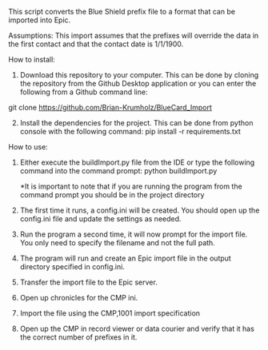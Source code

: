 This script converts the Blue Shield prefix file to a format that can be imported into Epic.

Assumptions:
This import assumes that the prefixes will override the data in the first contact and that the contact date is 1/1/1900.

How to install:
1) Download this repository to your computer. This can be done by cloning the repository from the Github Desktop application or you can enter the following from a Github command line:

git clone https://github.com/Brian-Krumholz/BlueCard_Import

2) Install the dependencies for the project. This can be done from python console with the following command:
pip install -r requirements.txt

How to use:
1) Either execute the buildImport.py file from the IDE or type the following command into the command prompt:
python buildImport.py

    *It is important to note that if you are running the program from the command prompt you should be in the project directory
2) The first time it runs, a config.ini will be created. You should open up the config.ini file and update the settings as needed.
3) Run the program a second time, it will now prompt for the import file. You only need to specify the filename and not the full path.
4) The program will run and create an Epic import file in the output directory specified in config.ini.
5) Transfer the import file to the Epic server.
6) Open up chronicles for the CMP ini.
7) Import the file using the CMP,1001 import specification
8) Open up the CMP in record viewer or data courier and verify that it has the correct number of prefixes in it.